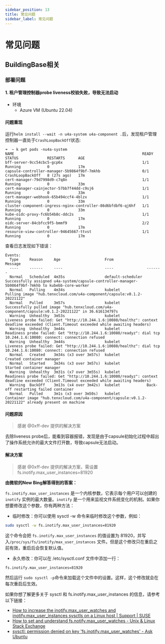 ```yaml
---
sidebar_position: 13
title: 常见问题
sidebar_label: 常见问题
---
```



# 常见问题

## BuildingBase相关

### 部署问题

#### 1. 租户管理控制器probe liveness校验失败，导致无法启动

- 环境
  - Azure VM (Ubuntu 22.04)

#### 问题重现

运行`helm install --wait -n u4a-system u4a-component .`后，发现租户管理控制器一直处于`CrashLoopBackOff`状态:

```shell
➜  ~ k get pods -nu4a-system
NAME                                                          READY   STATUS             RESTARTS      AGE
bff-server-9cc54cbc5-gcp6x                                    1/1     Running            0             17m
capsule-controller-manager-5b9864f9bf-7mkhb                   0/1     CrashLoopBackOff   8 (27s ago)   17m
cert-manager-79d7998d9-c7q8n                                  1/1     Running            0             33m
cert-manager-cainjector-57bb7f44dd-c9sj6                      1/1     Running            0             33m
cert-manager-webhook-65b494ccf4-4blzx                         1/1     Running            0             33m
cluster-component-ingress-nginx-controller-86d6bfdbf6-qj6hf   1/1     Running            0             33m
kube-oidc-proxy-fc6b54b8c-ddc2s                               1/1     Running            0             17m
oidc-server-84cbfcc9f5-bmmf9                                  2/2     Running            0             17m
resource-view-controller-94645667-ttvst                       1/1     Running            0             17m
```

查看日志发现如下错误：

```shell
Events:
  Type     Reason     Age                    From               Message
  ----     ------     ----                   ----               -------
  Normal   Scheduled  4m35s                  default-scheduler  Successfully assigned u4a-system/capsule-controller-manager-5b9864f9bf-7mkhb to kubebb-core-worker
  Normal   Pulling    4m34s                  kubelet            Pulling image "hub.tenxcloud.com/u4a-component/capsule:v0.1.2-20221122"
  Normal   Pulled     3m57s                  kubelet            Successfully pulled image "hub.tenxcloud.com/u4a-component/capsule:v0.1.2-20221122" in 36.616134797s
  Warning  Unhealthy  3m53s                  kubelet            Liveness probe failed: Get "http://10.244.1.6:10080/healthz": context deadline exceeded (Client.Timeout exceeded while awaiting headers)
  Warning  Unhealthy  3m44s                  kubelet            Readiness probe failed: Get "http://10.244.1.6:10080/readyz": dial tcp 10.244.1.6:10080: connect: connection refused
  Warning  Unhealthy  3m44s                  kubelet            Liveness probe failed: Get "http://10.244.1.6:10080/healthz": dial tcp 10.244.1.6:10080: connect: connection refused
  Normal   Created    3m34s (x3 over 3m57s)  kubelet            Created container manager
  Normal   Started    3m34s (x3 over 3m57s)  kubelet            Started container manager
  Warning  Unhealthy  3m31s (x7 over 3m55s)  kubelet            Readiness probe failed: Get "http://10.244.1.6:10080/readyz": context deadline exceeded (Client.Timeout exceeded while awaiting headers)
  Warning  BackOff    3m13s (x4 over 3m42s)  kubelet            Back-off restarting failed container
  Normal   Pulled     3m1s (x3 over 3m50s)   kubelet            Container image "hub.tenxcloud.com/u4a-component/capsule:v0.1.2-20221122" already present on machine
```

#### 问题原因

> 感谢 @0xff-dev 提供的解决方案

去除liveness probe后，能看到容器报错，发现是由于capsule初始化过程中超出了操作系统允许的最大文件打开数，导致capsule无法启动。

#### 解决方案

> 感谢 @0xff-dev 提供的解决方案，需设置 fs.inotify.max_user_instances=81920

**由微软的New Bing解答得到的答案：**

`fs.inotify.max_user_instances` 是一个内核参数，它表示每个用户可以创建的 `inotify` 实例的最大数量。`inotify` 是一个用来监视文件系统变化的机制。如果你想要修改这个参数，你有两种方法：

- 临时修改：你可以使用 sysctl -w 命令来临时修改这个参数，例如：

```sh
sudo sysctl -w fs.inotify.max_user_instances=81920
```

这个命令会把 `fs.inotify.max_user_instances` 的值设置为 81920，并写入`/proc/sys/fs/inotify/max_user_instances` 文件。但是这个修改只在重启之前有效，重启后会恢复默认值。

- 永久修改：你可以在 /etc/sysctl.conf 文件中添加一行：

```sh
fs.inotify.max_user_instances=81920
```

然后运行 `sudo sysctl -p`命令来加载这个文件中的设置。这样，这个修改就会在每次重启后生效。

如果你想了解更多关于 sysctl 和 fs.inotify.max_user_instances 的信息，请参考以下链接：

- [How to increase the inotify.max_user_watches and inotify.max_user_instances sysctls on a Linux host | Support | SUSE](https://www.suse.com/support/kb/doc/?id=000020048)
- [How to set and understand fs.notify.max_user_watches - Unix & Linux Stack Exchange](https://unix.stackexchange.com/questions/444998/how-to-set-and-understand-fs-notify-max-user-watches)
- [sysctl: permission denied on key 'fs.inotify.max_user_watches' - Ask Ubuntu](https://askubuntu.com/questions/1068168/sysctl-permission-denied-on-key-fs-inotify-max-user-watches)

<!-- Source: Conversation with Bing, 2023/7/3
(1) How to increase the inotify.max_user_watches and inotify.max_user_instances sysctls on a Linux host | Support | SUSE. <https://www.suse.com/support/kb/doc/?id=000020048>.
(2) How to set and understand fs.notify.max_user_watches. <https://unix.stackexchange.com/questions/444998/how-to-set-and-understand-fs-notify-max-user-watches>.
(3) sysctl: permission denied on key 'fs.inotify.max_user_watches'. <https://askubuntu.com/questions/1068168/sysctl-permission-denied-on-key-fs-inotify-max-user-watches>. -->
